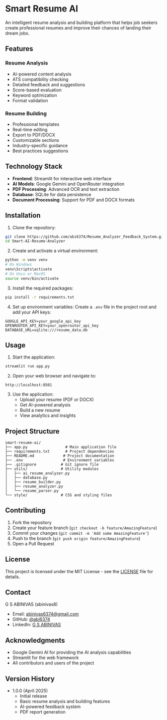 # Smart Resume AI

An intelligent resume analysis and building platform that helps job seekers create professional resumes and improve their chances of landing their dream jobs.

## Features

### Resume Analysis
- AI-powered content analysis
- ATS compatibility checking
- Detailed feedback and suggestions
- Score-based evaluation
- Keyword optimization
- Format validation

### Resume Building
- Professional templates
- Real-time editing
- Export to PDF/DOCX
- Customizable sections
- Industry-specific guidance
- Best practices suggestions

## Technology Stack

- **Frontend**: Streamlit for interactive web interface
- **AI Models**: Google Gemini and OpenRouter integration
- **PDF Processing**: Advanced OCR and text extraction
- **Database**: SQLite for data persistence
- **Document Processing**: Support for PDF and DOCX formats

## Installation

1. Clone the repository:
```bash
git clone https://github.com/abi6374/Resume_Analyzer_Feedback_System.git
cd Smart-AI-Resume-Analyzer
```

2. Create and activate a virtual environment:
```bash
python -m venv venv
# On Windows
venv\Scripts\activate
# On Unix or MacOS
source venv/bin/activate
```

3. Install the required packages:
```bash
pip install -r requirements.txt
```

4. Set up environment variables:
Create a `.env` file in the project root and add your API keys:
```
GOOGLE_API_KEY=your_google_api_key
OPENROUTER_API_KEY=your_openrouter_api_key
DATABASE_URL=sqlite:///resume_data.db
```

## Usage

1. Start the application:
```bash
streamlit run app.py
```

2. Open your web browser and navigate to:
```
http://localhost:8501
```

3. Use the application:
   - Upload your resume (PDF or DOCX)
   - Get AI-powered analysis
   - Build a new resume
   - View analytics and insights

## Project Structure

```
smart-resume-ai/
├── app.py                 # Main application file
├── requirements.txt       # Project dependencies
├── README.md             # Project documentation
├── .env                  # Environment variables
├── .gitignore           # Git ignore file
├── utils/               # Utility modules
│   ├── ai_resume_analyzer.py
│   ├── database.py
│   ├── resume_builder.py
│   ├── resume_analyzer.py
│   └── resume_parser.py
└── style/               # CSS and styling files
```

## Contributing

1. Fork the repository
2. Create your feature branch (`git checkout -b feature/AmazingFeature`)
3. Commit your changes (`git commit -m 'Add some AmazingFeature'`)
4. Push to the branch (`git push origin feature/AmazingFeature`)
5. Open a Pull Request

## License

This project is licensed under the MIT License - see the [LICENSE](LICENSE) file for details.

## Contact

G S ABINIVAS (abinivas8)
- Email: abinivas6374@gmail.com
- GitHub: [@abi6374](https://github.com/abi6374)
- LinkedIn: [G S ABINIVAS](https://linkedin.com/in/abinivas8)

## Acknowledgments

- Google Gemini AI for providing the AI analysis capabilities
- Streamlit for the web framework
- All contributors and users of the project

## Version History

- 1.0.0 (April 2025)
  - Initial release
  - Basic resume analysis and building features
  - AI-powered feedback system
  - PDF report generation
